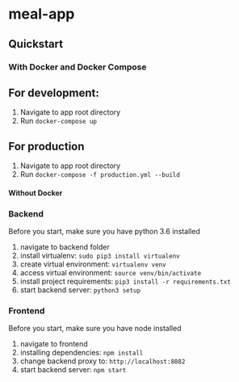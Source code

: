 # meal-app

## Quickstart

### With Docker and Docker Compose

## For development:

1. Navigate to app root directory
2. Run `docker-compose up`

## For production

1. Navigate to app root directory
2. Run `docker-compose -f production.yml --build`

#### Without Docker

### Backend

Before you start, make sure you have python 3.6 installed

1. navigate to backend folder
2. install virtualenv: `sudo pip3 install virtualenv`
3. create virtual environment: `virtualenv venv`
4. access virtual environment: `source venv/bin/activate`
5. install project requirements: `pip3 install -r requirements.txt`
6. start backend server: `python3 setup`

### Frontend

Before you start, make sure you have node installed

1. navigate to frontend
2. installing dependencies: `npm install`
3. change backend proxy to: `http://localhost:8082`
4. start backend server: `npm start`
